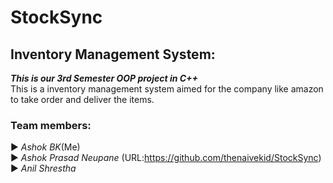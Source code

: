 # StockSync
## Inventory Management System:<br>
***This is our 3rd Semester OOP project in C++***<br>
This is a inventory management system aimed for the company like amazon to take order and deliver the items.<br>
### Team members:
▶ *Ashok BK*(Me)<br>
▶ *Ashok Prasad Neupane* (URL:https://github.com/thenaivekid/StockSync)<br>
▶ *Anil Shrestha*<br>

